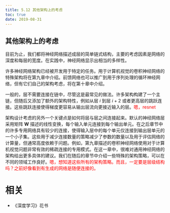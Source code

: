 ```yaml
---
title: 5.12 其他架构上的考虑
toc: true
date: 2019-08-31
---
```


## 其他架构上的考虑


目前为止，我们都将神经网络描述成层的简单链式结构，主要的考虑因素是网络的深度和每层的宽度。在实践中，神经网络显示出相当的多样性。

许多神经网络架构已经被开发用于特定的任务。用于计算机视觉的卷积神经网络的特殊架构将在第九章中介绍。前馈网络也可以推广到用于序列处理的循环神经网络，但有它们自己的架构考虑，将在第十章中介绍。

一般的，层不需要连接在链中，尽管这是最常见的做法。许多架构构建了一个主链，但随后又添加了额外的架构特性，例如从层 $i$ 到层 $i+2$ 或者更高层的跳跃连接。这些跳跃连接使得梯度更容易从输出层流向更接近输入的层。<span style="color:red;">嗯，resnet</span>

架构设计考虑的另外一个关键点是如何将层与层之间连接起来。默认的神经网络层采用矩阵 $\boldsymbol W$ 描述的线性变换，每个输入单元连接到每个输出单元。在之后章节中的许多专用网络具有较少的连接，使得输入层中的每个单元仅连接到输出层单元的一个小子集。这些用于减少连接数量的策略减少了参数的数量以及用于评估网络的计算量，但通常高度依赖于问题。例如，第九章描述的卷积神经网络使用对于计算机视觉问题非常有效的稀疏连接的专用模式。在这一章中，很难对通用神经网络的架构给出更多具体的建议。我们在随后的章节中介绍一些特殊的架构策略，可以在不同的领域工作良好。<span style="color:red;">嗯，想知道这些所有的架构策略。而且，一定要是层级结构吗？之前好像看到有生成的网络是随便连接的。</span>







# 相关

- 《深度学习》花书
